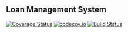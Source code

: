 ## Loan Management System
[![Coverage Status](https://coveralls.io/repos/github/abrahamemmanuel/LMS/badge.svg?branch=master)](https://coveralls.io/github/abrahamemmanuel/LMS?branch=master) [![codecov.io](https://codecov.io/github/abrahamemmanuel/LMS/coverage.svg?branch=master)](https://codecov.io/github/abrahamemmanuel/LMS?branch=master) [![Build Status](https://travis-ci.com/abrahamemmanuel/LMS.svg?branch=master)](https://travis-ci.com/abrahamemmanuel/LMS)

